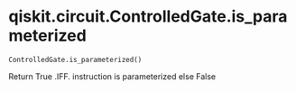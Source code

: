 # qiskit.circuit.ControlledGate.is\_parameterized

`ControlledGate.is_parameterized()`

Return True .IFF. instruction is parameterized else False

